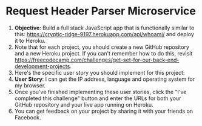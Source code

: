 # Request Header Parser Microservice

1. **Objective**: Build a full stack JavaScript app that is functionally similar to this: https://cryptic-ridge-9197.herokuapp.com/api/whoami/ and deploy it to Heroku.
2. Note that for each project, you should create a new GitHub repository and a new Heroku project. If you can't remember how to do this, revisit https://freecodecamp.com/challenges/get-set-for-our-back-end-development-projects.
3. Here's the specific user story you should implement for this project:
4. **User Story**: I can get the IP address, language and operating system for my browser.
5. Once you've finished implementing these user stories, click the "I've completed this challenge" button and enter the URLs for both your GitHub repository and your live app running on Heroku.
6. You can get feedback on your project by sharing it with your friends on Facebook.
